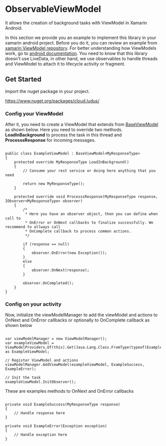 # ObservableViewModel
It allows the creation of background tasks with ViewModel in Xamarin Android.

In this section we provide you an example to implement this library in your xamarin android project. Before you do it, you can review an example from [xamarin ViewModel repository](https://developer.xamarin.com/samples/monodroid/android-support/ViewModel/). For better understanding how ViewModels work, go to [android documentation](https://developer.android.com/topic/libraries/architecture/viewmodel). You need to know that this library doesn't use LiveData, in other hand, we use observables to handle threads and ViewModel to attach it to lifecycle activity or fragment.

 ## Get Started

Import the nuget package in your project.

https://www.nuget.org/packages/cloud.ludus/


### Config your ViewModel

After it, you need to create a ViewModel that extends from [BaseViewModel](ObservableViewModel/BaseViewModel.cs) as shown below. Here you need to override two methods. **LoadInBackground** to process the task in this thread and **ProcesssResponse** for incoming messages. 

```

public class ExampleViewModel : BaseViewModel<MyResponseType>
{
    protected override MyResponseType LoadInBackground()
    {
        // Consume your rest service or doing here anything that you need

        return new MyResponseType();
    }

    protected override void ProcesssResponse(MyResponseType response, IObserver<MyResponseType> observer)
    {
        /*
         * Here you have an observer object, then you can define when call to
         * OnError or OnNext callbacks to finalize successfully. We recommend to allways call
         * OnComplete callback to process common actions.
         */
    
        if (response == null)
        {
            observer.OnError(new Exception());
        }
        else
        {
            observer.OnNext(response);
        }

        observer.OnCompleted();
    }
}

```

### Config on your activity

Now, initialize the viewModelManager to add the viewModel and actions to OnNext and OnError callbacks or optionally to OnComplete callback as shown below

```

var viewModelManager = new ViewModelManager();
var exampleViewModel = ViewModelProviders.Of(this).Get(Java.Lang.Class.FromType(typeof(ExampleViewModel))) as ExampleViewModel;

// Register ViewModel and actions
viewModelManager.AddViewModel(exampleViewModel, ExampleSuccess, ExampleError);

// Init the task
exampleViewModel.InitObserver();

```

These are examples methods to OnNext and OnError callbacks

```

private void ExampleSuccess(MyResponseType response)
{
    // Handle response here
}

private void ExampleError(Exception exception)
{
    // Handle exception here 
}

```

